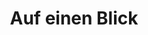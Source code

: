 ---
title: "Auf einen Blick"
description: "Wheel of Heaven is a knowledge base exploring the working hypothesis that life on Earth was intelligently designed by an extraterrestrial civilization, the so-called Elohim."
chapter: "1"
weight: 100
---